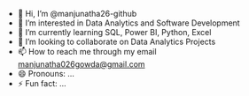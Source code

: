 - 👋 Hi, I’m @manjunatha26-github
- 👀 I’m interested in Data Analytics and Software Development
- 🌱 I’m currently learning SQL, Power BI, Python, Excel
- 💞️ I’m looking to collaborate on Data Analytics Projects
- 📫 How to reach me through my email manjunatha026gowda@gmail.com
- 😄 Pronouns: ...
- ⚡ Fun fact: ...

<!---
manjunatha26-github/manjunatha26-github is a ✨ special ✨ repository because its `README.md` (this file) appears on your GitHub profile.
You can click the Preview link to take a look at your changes.
--->
